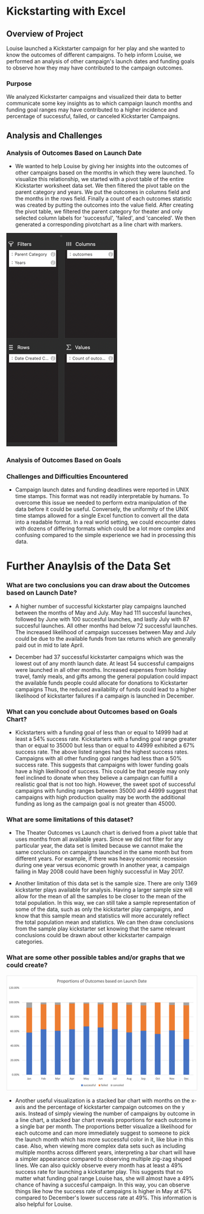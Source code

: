 # Kickstarting with Excel

## Overview of Project

Louise launched a Kickstarter campaign for her play and she wanted to know the outcomes of different campaigns. To help inform Louise, we performed an analysis of other campaign's launch dates and funding goals to observe how they may have contributed to the campaign outcomes. 
### Purpose

We analyzed Kickstarter campaigns and visualized their data to better communicate some key insights as to which campaign launch months and funding goal ranges may have contributed to a higher incidence and percentage of successful, failed, or canceled Kickstarter Campaigns.
## Analysis and Challenges

### Analysis of Outcomes Based on Launch Date
- We wanted to help Louise by giving her insights into the outcomes of other campaigns based on the months in which they were launched. To visualize this relationship, we started with a pivot table of the entire Kickstarter worksheet data set. We then filtered the pivot table on the parent category and years. We put the outcomes in columns field and the months in the rows field. Finally a count of each outcomes statistic was created by putting the outcomes into the value field. After creating the pivot table, we filtered the parent category for theater and only selected column labels for 'successful', 'failed', and 'canceled'. We then generated a corresponding pivotchart as a line chart with markers.

![PivotTable_Theater_Outcomes](https://github.com/willmino/kickstarter-analysis/blob/main/PivotTable_Theater_Outcomes.png)




### Analysis of Outcomes Based on Goals

### Challenges and Difficulties Encountered
- Campaign launch dates and funding deadlines were reported in UNIX time stamps. This format was not readily interpretable by humans. To overcome this issue we needed to perform extra manipulation of the data before it could be useful. Conversely, the uniformity of the UNIX time stamps allowed for a single Excel function to convert all the data into a readable format. In a real world setting, we could encounter dates with dozens of differing formats which could be a lot more complex and confusing compared to the simple experience we had in processing this data.

# Further Anaylsis of the Data Set

### What are two conclusions you can draw about the Outcomes based on Launch Date?

- A higher number of successful kickstarter play campaigns launched between the months of May and July. May had 111 succesful launches, followed by June with 100 succesful launches, and lastly July with 87 succesful launches. All other months had below 72 successful launches. The increased likelihood of campaign successes between May and July could be due to the available funds from tax returns which are generally paid out in mid to late April.

- December had 37 successful kickstarter campaigns which was the lowest out of any month launch date. At least 54 successful campaigns were launched in all other months. Increased expenses from holiday travel, famly meals, and gifts among the general population could impact the available funds people could allocate for donations to Kickstarter campaigns Thus, the reduced availability of funds could lead to a higher likelihood of kickstarter failures if a campaign is launched in December.

### What can you conclude about Outcomes based on Goals Chart?

- Kickstarters with a funding goal of less than or equal to 14999 had at least a 54% success rate. Kickstarters with a funding goal range greater than or equal to 35000 but less than or equal to 44999 exhibited a 67% success rate. The above listed ranges had the highest success rates. Campaigns with all other funding goal ranges had less than a 50% success rate. This suggests that campaigns with lower funding goals have a high likelihood of success. This could be that people may only feel inclined to donate when they believe a campaign can fulfill a realistic goal that is not too high. However, the sweet spot of successful campaigns with funding ranges between 35000 and 44999 suggest that campaigns with high production quality may be worth the additional funding as long as the campaign goal is not greater than 45000.

### What are some limitations of this dataset?

- The Theater Outcomes vs Launch chart is derived from a pivot table that uses months from all available years. Since we did not filter for any particular year, the data set is limited because we cannot make the same conclusions on campaigns launched in the same month but from different years. For example, if there was heavy economic recession during one year versus economic growth in another year, a campaign failing in May 2008 could have been highly successful in May 2017.

- Another limitation of this data set is the sample size. There are only 1369 kickstarter plays available for analysis. Having a larger sample size will allow for the mean of all the samples to be closer to the mean of the total population. In this way, we can still take a sample representation of some of the data, such as only the kickstarter play campaigns, and know that this sample mean and statistics will more accurately reflect the total population mean and statistics. We can then draw conclusions from the sample play kickstarter set knowing that the same relevant conclusions could be drawn about other kickstarter campaign categories.

### What are some other possible tables and/or graphs that we could create?

![Proportion_of_Outcomes_by_Launch_Date](https://github.com/willmino/kickstarter-analysis/blob/main/Proportion_of_Outcomes_by_Launch_Date.png)

- Another useful visualization is a stacked bar chart with months on the x-axis and the percentage of kickstarter campaign outcomes on the y axis. Instead of simply viewing the number of campaigns by outcome in a line chart, a stacked bar chart reveals proportions for each outcome in a single bar per month. The proportions better visualize a likelihood for each outcome and can more immediately suggest to someone to pick the launch month which has more successful color in it, like blue in this case. Also, when viewing more complex data sets such as including multiple months across different years, interpreting a bar chart will have a simpler appearance compared to observing multiple zig-zag shaped lines. We can also quickly observe every month has at least a 49% success rate for launching a kickstarter play. This suggests that no matter what funding goal range Louise has, she will almost have a 49% chance of having a succesful campaign. In this way, you can observe things like how the success rate of campaigns is higher in May at 67% compared to December's lower success rate at 49%. This information is also helpful for Louise.




